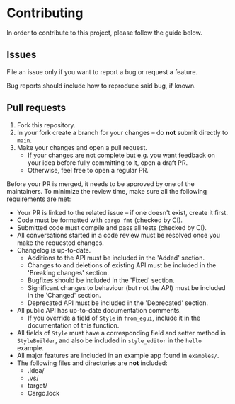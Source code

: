 # Contributing

In order to contribute to this project, please follow the guide below.

## Issues

File an issue only if you want to report a bug or request a feature.

Bug reports should include how to reproduce said bug, if known.

## Pull requests

1. Fork this repository.
2. In your fork create a branch for your changes – do **not** submit directly to `main`.
3. Make your changes and open a pull request.
    - If your changes are not complete but e.g. you want feedback on your idea before fully committing to it, open a draft PR.
    - Otherwise, feel free to open a regular PR.

Before your PR is merged, it needs to be approved by one of the maintainers.
To minimize the review time, make sure all the following requirements are met:

- Your PR is linked to the related issue – if one doesn't exist, create it first.
- Code must be formatted with `cargo fmt` (checked by CI).
- Submitted code must compile and pass all tests (checked by CI).
- All conversations started in a code review must be resolved once you make the requested changes.
- Changelog is up-to-date.
    - Additions to the API must be included in the 'Added' section.
    - Changes to and deletions of existing API must be included in the 'Breaking changes' section.
    - Bugfixes should be included in the 'Fixed' section.
    - Significant changes to behaviour (but not the API) must be included in the 'Changed' section.
    - Deprecated API must be included in the 'Deprecated' section.
- All public API has up-to-date documentation comments.
    - If you override a field of `Style` in `from_egui`, include it in the documentation of this function.
- All fields of `Style` must have a corresponding field and setter method in `StyleBuilder`, and also be included
  in `style_editor` in the `hello` example.
- All major features are included in an example app found in `examples/`.
- The following files and directories are **not** included:
  - .idea/
  - .vs/
  - target/
  - Cargo.lock

